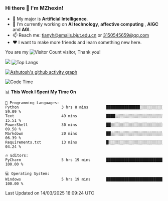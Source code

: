 ### Hi there 👋 I'm MZhexin!

- 💬 My major is **Artificial Intelligence**.
- 🔭 I’m currently working on **AI technology**, **affective computing** , **AIGC** and **AGI**.
- 📫 Reach me: <tianyh@emails.bjut.edu.cn> or <3150545659@qq.com>
- :heart: I want to make more friends and learn something new here.

You are my ![Visitor Count](https://profile-counter.glitch.me/MZhexin/count.svg) visitor, Thank you!

 ![](https://github-readme-stats.vercel.app/api?username=MZhexin&show_icons=true&theme=transparent) ![Top Langs](https://github-readme-stats.vercel.app/api/top-langs/?username=MZhexin&layout=compact&theme=tokyonight) 

[![Ashutosh's github activity graph](https://github-readme-activity-graph.vercel.app/graph?username=MZhexin)](https://github.com/ashutosh00710/github-readme-activity-graph)



<!--START_SECTION:waka-->
![Code Time](http://img.shields.io/badge/Code%20Time-295%20hrs%2017%20mins-blue)

📊 **This Week I Spent My Time On** 

```text
💬 Programming Languages: 
Python                   3 hrs 8 mins        ███████████████░░░░░░░░░░   59.09 % 
Text                     49 mins             ████░░░░░░░░░░░░░░░░░░░░░   15.51 % 
PowerShell               30 mins             ██░░░░░░░░░░░░░░░░░░░░░░░   09.58 % 
Markdown                 20 mins             ██░░░░░░░░░░░░░░░░░░░░░░░   06.39 % 
Requirements.txt         13 mins             █░░░░░░░░░░░░░░░░░░░░░░░░   04.24 % 

🔥 Editors: 
PyCharm                  5 hrs 19 mins       █████████████████████████   100.00 % 

💻 Operating System: 
Windows                  5 hrs 19 mins       █████████████████████████   100.00 % 
```


 Last Updated on 14/03/2025 16:09:24 UTC
<!--END_SECTION:waka-->


